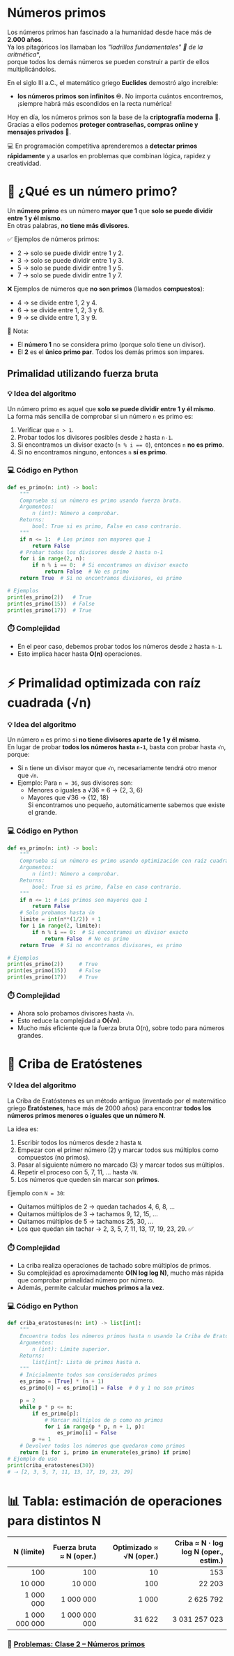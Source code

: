# Números primos

Los números primos han fascinado a la humanidad desde hace más de **2.000 años**.  
Ya los pitagóricos los llamaban los *"ladrillos fundamentales" 🧱 de la aritmética**,  
porque todos los demás números se pueden construir a partir de ellos multiplicándolos.  

En el siglo III a.C., el matemático griego **Euclides** demostró algo increíble:  
- **los números primos son infinitos ♾️.**  No importa cuántos encontremos, ¡siempre habrá más escondidos en la recta numérica!  

Hoy en día, los números primos son la base de la **criptografía moderna** 🔐. Gracias a ellos podemos **proteger contraseñas, compras online y mensajes privados** 📲.  

💻 En programación competitiva aprenderemos a **detectar primos rápidamente** y a usarlos en problemas que combinan lógica, rapidez y creatividad.

# 🔎 ¿Qué es un número primo?  

Un **número primo** es un número **mayor que 1** que **solo se puede dividir entre 1 y él mismo**.  
En otras palabras, **no tiene más divisores**.  

✅ Ejemplos de números primos:  
- 2 → solo se puede dividir entre 1 y 2.  
- 3 → solo se puede dividir entre 1 y 3.  
- 5 → solo se puede dividir entre 1 y 5.  
- 7 → solo se puede dividir entre 1 y 7.  

❌ Ejemplos de números que **no son primos** (llamados **compuestos**):  
- 4 → se divide entre 1, 2 y 4.  
- 6 → se divide entre 1, 2, 3 y 6.  
- 9 → se divide entre 1, 3 y 9.  

📌 Nota:  
- El **número 1** no se considera primo (porque solo tiene un divisor).  
- El **2** es el **único primo par**. Todos los demás primos son impares.  

## Primalidad utilizando fuerza bruta

### 💡 Idea del algoritmo
Un número primo es aquel que **solo se puede dividir entre 1 y él mismo**.  
La forma más sencilla de comprobar si un número `n` es primo es:  
1. Verificar que `n > 1`.  
2. Probar todos los divisores posibles desde `2` hasta `n-1`.  
3. Si encontramos un divisor exacto (`n % i == 0`), entonces `n` **no es primo**.  
4. Si no encontramos ninguno, entonces `n` **sí es primo**.  

### 💻 Código en Python
```python
def es_primo(n: int) -> bool:
    """
    Comprueba si un número es primo usando fuerza bruta.
    Argumentos:
        n (int): Número a comprobar.
    Returns:
        bool: True si es primo, False en caso contrario.
    """
    if n <= 1:  # Los primos son mayores que 1
        return False
    # Probar todos los divisores desde 2 hasta n-1
    for i in range(2, n):
        if n % i == 0:  # Si encontramos un divisor exacto
            return False  # No es primo
    return True  # Si no encontramos divisores, es primo

# Ejemplos
print(es_primo(2))   # True
print(es_primo(15))  # False
print(es_primo(17))  # True
```

### ⏱️ Complejidad
- En el peor caso, debemos probar todos los números desde `2` hasta `n-1`.  
- Esto implica hacer hasta **O(n)** operaciones.  

# ⚡ Primalidad optimizada con raíz cuadrada (√n)

### 💡 Idea del algoritmo
Un número `n` es primo si **no tiene divisores aparte de 1 y él mismo**.  
En lugar de probar **todos los números hasta `n-1`**, basta con probar hasta `√n`, porque:  

- Si `n` tiene un divisor mayor que `√n`, necesariamente tendrá otro menor que `√n`.  
- Ejemplo: Para `n = 36`, sus divisores son:  
  - Menores o iguales a √36 = 6 → {2, 3, 6}  
  - Mayores que √36 → {12, 18}  
  Si encontramos uno pequeño, automáticamente sabemos que existe el grande.

### 💻 Código en Python
```python
def es_primo(n: int) -> bool:
    """
    Comprueba si un número es primo usando optimización con raíz cuadrada.
    Argumentos:
        n (int): Número a comprobar.
    Returns:
        bool: True si es primo, False en caso contrario.
    """
    if n <= 1: # Los primos son mayores que 1
        return False
    # Solo probamos hasta √n
    limite = int(n**(1/2)) + 1
    for i in range(2, limite):
        if n % i == 0:  # Si encontramos un divisor exacto
            return False  # No es primo
    return True  # Si no encontramos divisores, es primo

# Ejemplos
print(es_primo(2))     # True
print(es_primo(15))    # False
print(es_primo(17))    # True
```

### ⏱️ Complejidad
- Ahora solo probamos divisores hasta `√n`.  
- Esto reduce la complejidad a **O(√n)**.  
- Mucho más eficiente que la fuerza bruta O(n), sobre todo para números grandes.  


# 🧮 Criba de Eratóstenes

### 💡 Idea del algoritmo
La Criba de Eratóstenes es un método antiguo (inventado por el matemático griego **Eratóstenes**, hace más de 2000 años) para encontrar **todos los números primos menores o iguales que un número N**.  

La idea es:  
1. Escribir todos los números desde `2` hasta `N`.  
2. Empezar con el primer número (2) y marcar todos sus múltiplos como compuestos (no primos).  
3. Pasar al siguiente número no marcado (3) y marcar todos sus múltiplos.  
4. Repetir el proceso con 5, 7, 11, … hasta `√N`.  
5. Los números que queden sin marcar son **primos**.  

Ejemplo con `N = 30`:  
- Quitamos múltiplos de 2 → quedan tachados 4, 6, 8, …  
- Quitamos múltiplos de 3 → tachamos 9, 12, 15, …  
- Quitamos múltiplos de 5 → tachamos 25, 30, …  
- Los que quedan sin tachar → 2, 3, 5, 7, 11, 13, 17, 19, 23, 29. ✅  

### ⏱️ Complejidad
- La criba realiza operaciones de tachado sobre múltiplos de primos.  
- Su complejidad es aproximadamente **O(N log log N)**, mucho más rápida que comprobar primalidad número por número.  
- Además, permite calcular **muchos primos a la vez**.  

### 💻 Código en Python
```python
def criba_eratostenes(n: int) -> list[int]:
    """
    Encuentra todos los números primos hasta n usando la Criba de Eratóstenes.
    Argumentos:
        n (int): Límite superior.
    Returns:
        list[int]: Lista de primos hasta n.
    """
    # Inicialmente todos son considerados primos
    es_primo = [True] * (n + 1)
    es_primo[0] = es_primo[1] = False  # 0 y 1 no son primos

    p = 2
    while p * p <= n:
        if es_primo[p]:
            # Marcar múltiplos de p como no primos
            for i in range(p * p, n + 1, p):
                es_primo[i] = False
        p += 1
    # Devolver todos los números que quedaron como primos
    return [i for i, primo in enumerate(es_primo) if primo]
# Ejemplo de uso
print(criba_eratostenes(30))
# ➝ [2, 3, 5, 7, 11, 13, 17, 19, 23, 29]
```

# 📊 Tabla: estimación de operaciones para distintos N

| N (límite)        | Fuerza bruta ≈ N (oper.) | Optimizado ≈ √N (oper.) | Criba ≈ N · log log N (oper., estim.) |
|-------------------:|-------------------------:|------------------------:|--------------------------------------:|
| 100                | 100                      | 10                      | 153                                   |
| 10 000             | 10 000                   | 100                     | 22 203                                |
| 1 000 000          | 1 000 000                | 1 000                   | 2 625 792                             |
| 1 000 000 000      | 1 000 000 000            | 31 622                  | 3 031 257 023                         |


### 📝 [Problemas: Clase 2 – Números primos]()